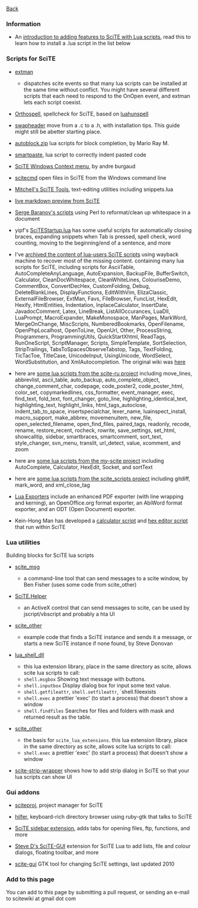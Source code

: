 [Back](../README.md)

### Information

* An [introduction to adding features to SciTE with Lua scripts](./files/helpers/adding_scite_features_with_lua.md), read this to learn how to install a .lua script in the list below

### Scripts for SciTE

* [extman](https://raw.githubusercontent.com/downpoured/scite-files/master/files/files/helpers/extman.zip) 

    * dispatches scite events so that many lua scripts can be installed at the same time without conflict. You might have several different scripts that each need to respond to the OnOpen event, and extman lets each script coexist.

* [Orthospell](http://tools.diorama.ch/orthospell.html), spellcheck for SciTE, based on [luahunspell](https://code.google.com/p/luahunspell/)

* [swapheader](./files/helpers/swapheader/swapheader.md) move from a .c to a .h, with installation tips. This guide might still be abetter starting place.

* [autoblock.zip](https://raw.githubusercontent.com/downpoured/scite-files/master/files/files/helpers/autoblock.zip) lua scripts for block completion, by Mario Ray M.

* [smartpaste](https://raw.githubusercontent.com/downpoured/scite-files/master/files/files/helpers/smartpaste.lua), lua script to correctly indent pasted code

* [SciTE Windows Context menu](https://github.com/andreburgaud/wscitecm), by andre burgaud

* [scitecmd](http://www.frykholm.se/scitecmd.html) open files in SciTE from the Windows command line

* [Mitchell's SciTE Tools](https://github.com/btakita/scite-tools), text-editing utilities including snippets.lua

* [live markdown preview from SciTE](https://raw.githubusercontent.com/downpoured/scite-files/master/files/files/helpers/markdown.txt)

* [Serge Baranov's scripts](https://raw.githubusercontent.com/downpoured/scite-files/master/files/files/helpers/perlformatters.txt) using Perl to reformat/clean up whitespace in a document

* yipf's [SciTEStartup.lua](https://github.com/yipf/scite-files/blob/master/SciTEStartup.lua) has some useful scripts for automatically closing braces, expanding snippets when Tab is pressed, spell check, word counting, moving to the beginning/end of a sentence, and more

* I've [archived the content of lua-users SciTE scripts](https://raw.githubusercontent.com/downpoured/scite-files/master/files/files/helpers/lua-users-scite-scripts.zip) using wayback machine to recover most of the missing content. containing many lua scripts for SciTE, including scripts for AsciiTable, AutoCompleteAnyLanguage, AutoExpansion, BackupFile, BufferSwitch, Calculator, CleanDocWhitespace, CleanWhiteLines, ColouriseDemo, CommentBox, ConvertDecHex, CustomFolding, Debug, DeleteBlankLines, DisplayFunctions, EditWithVim, ElizaClassic, ExternalFileBrowser, ExtMan, Favs, FileBrowser, FuncList, HexEdit, Hexify, HtmlEntities, Indentation, InplaceCalculator, InsertDate, JavadocComment, Latex, LineBreak, ListAllOccurances, LuaDll, LuaPrompt, MacroExpander, MakeMonospace, ManPages, MarkWord, MergeOnChange, MiscScripts, NumberedBookmarks, OpenFilename, OpenPhpLocalhost, OpenToLine, OpenUrl, Other, ProcessString, Programmers, ProgrammingUtils, QuickStartXhtml, ReadTags, RunOneScript, ScriptManager, Scripts, SimpleTemplate, SortSelection, StripTrailings, TabsToSpacesObserveTabstop, Tags, TextFolding, TicTacToe, TitleCase, UnicodeInput, UsingUnicode, WordSelect, WordSubstitution, and XmlAutocompletion. The original wiki was [here](http://lua-users.org/wiki/SciteScripts)

* here are [some lua scripts from the scite-ru project](https://raw.githubusercontent.com/downpoured/scite-files/master/files/files/helpers/scite-ru-scripts.zip) including move_lines, abbrevlist, ascii_table, auto_backup, auto_complete_object, change_comment_char, codepage, code_poster2, code_poster_html, color_set, copymarkedlines, css_formatter, event_manager, exec, find_text, fold_text, font_changer, goto_line, highlighting_identical_text, highlighting_text, highlight_links, html_tags_autoclose, indent_tab_to_space, insertspecialchar, lexer_name, luainspect_install, macro_support, make_abbrev, movemenuitem, new_file, open_selected_filename, open_find_files, paired_tags, readonly, recode, rename, restore_recent, rocheck, rowrite, save_settings, set_html, showcalltip, sidebar, smartbraces, smartcomment, sort_text, style_changer, svn_menu, translit, url_detect, value, xcomment, and zoom

* here are [some lua scripts from the my-scite project](https://raw.githubusercontent.com/downpoured/scite-files/master/files/files/helpers/my_scite_scripts.zip) including AutoComplete, Calculator, HexEdit, Socket, and sortText

* here are [some lua scripts from the scite_scripts project](https://github.com/mkottman/scite_scripts) including gitdiff, mark_word, and xml_close_tag

* [Lua Exporters](https://raw.githubusercontent.com/downpoured/scite-files/master/files/files/helpers/SciTELuaExporters-0.9.11.zip)  include an enhanced PDF exporter (with line wrapping and kerning), an OpenOffice.org format exporter, an AbiWord format exporter, and an ODT (Open Document) exporter.

* Kein-Hong Man has developed a [calculator script](https://raw.githubusercontent.com/downpoured/scite-files/master/files/files/helpers/scite_calculator.zip) and [hex editor script](https://raw.githubusercontent.com/downpoured/scite-files/master/files/files/helpers/scite_hexedit.zip) that run within SciTE

### Lua utilities

Building blocks for SciTE lua scripts

* [scite_msg](https://raw.githubusercontent.com/downpoured/scite-files/master/files/files/helpers/scite_msg.zip) 

    * a command-line tool that can send messages to a scite window, by Ben Fisher (uses some code from scite_other)

* [SciTE.Helper](https://raw.githubusercontent.com/downpoured/scite-files/master/files/files/helpers/SciTE.Helper.zip) 

    * an ActiveX control that can send messages to scite, can be used by jscript/vbscript and probably a hta UI

* [scite_other](https://raw.githubusercontent.com/downpoured/scite-files/master/files/files/helpers/scite_other.zip) 

   * example code that finds a SciTE instance and sends it a message, or starts a new SciTE instance if none found, by Steve Donovan
   
* [lua_shell_dll](https://raw.githubusercontent.com/downpoured/scite-files/master/files/files/helpers/lua_shell_dll.zip)

    * this lua extension library, place in the same directory as scite, allows scite lua scripts to call:
    * `shell.msgbox` Showing text message with buttons.
    * `shell.inputbox` Display dialog box for input some text value.
    * `shell.getfileattr`, `shell.setfileattr`, `shell.fileexists
    * `shell.exec` a prettier 'exec' (to start a process) that doesn't show a window
    * `shell.findfiles` Searches for files and folders with mask and returned result as the table.

* [scite_other](https://raw.githubusercontent.com/downpoured/scite-files/master/files/files/helpers/scite_lua_startprocess.zip) 

    * the basis for `scite_lua_extensions`. this lua extension library, place in the same directory as scite, allows scite lua scripts to call:
    * `shell.exec` a prettier 'exec' (to start a process) that doesn't show a window
    
* [scite-strip-wrapper](https://github.com/klonuo/scite-strip-wrapper) shows how to add strip dialog in SciTE so that your lua scripts can show UI


### Gui addons

* [sciteproj](https://savannah.nongnu.org/projects/sciteproj/), project manager for SciTE 

* [hilfer](https://rubygems.org/gems/hilfer/), keyboard-rich directory browser using ruby-gtk that talks to SciTE

* [SciTE sidebar extension](http://valentin.dasdeck.com/projects/scite_sidebar/), adds tabs for opening files, ftp, functions, and more

* [Steve D's SciTE-GUI](https://groups.google.com/forum/#!topic/scite-interest/yZubpejP-bM) extension for SciTE Lua to add lists, file and colour dialogs, floating toolbar, and more

* [scite-gui](https://github.com/frank-w/scite-gui) GTK tool for changing SciTE settings, last updated 2010

### Add to this page

You can add to this page by submitting a pull request, or sending an e-mail to scitewiki at gmail dot com






